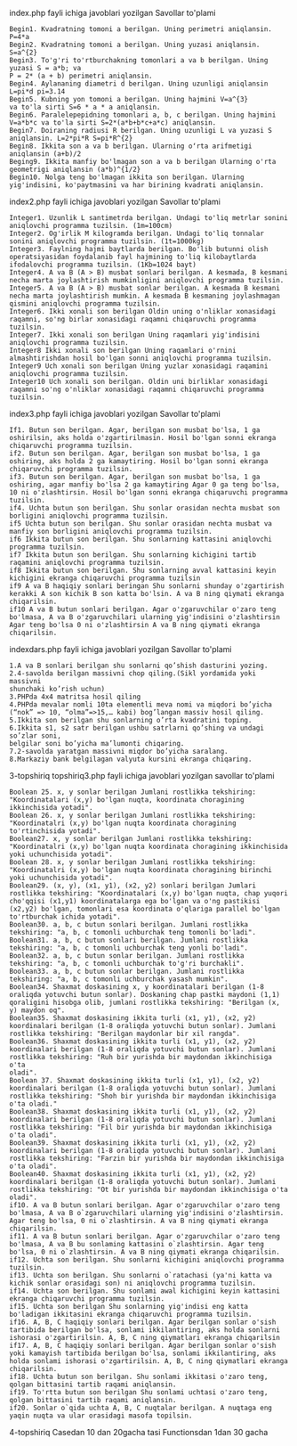 index.php fayli ichiga javoblari yozilgan Savollar to'plami 

    Begin1. Kvadratning tomoni a berilgan. Uning perimetri aniqlansin. P=4*a
    Begin2. Kvadratning tomoni a berilgan. Uning yuzasi aniqlansin. S=a^{2}
    Begin3. To'g'ri to'rtburchakning tomonlari a va b berilgan. Uning yuzasi S = a*b; va 
    P = 2* (a + b) perimetri aniqlansin.
    Begin4. Aylananing diametri d berilgan. Uning uzunligi aniqlansin L=pi*d pi=3.14
    Begin5. Kubning yon tomoni a berilgan. Uning hajmini V=a^{3}
    va to'la sirti S=6 * a * a aniqlansin.
    Begin6. Paralelepepidning tomonlari a, b, c berilgan. Uning hajmini V=a*b*c va to'la sirti S=2*(a*b+b*c+a*c) aniqlansin.
    Begin7. Doiraning radiusi R berilgan. Uning uzunligi L va yuzasi S aniqlansin. L=2*pi*R S=pi*R^{2}
    Begin8. Ikkita son a va b berilgan. Ularning oʻrta arifmetigi aniqlansin (a+b)/2
    Beging9. Ikkita manfiy bo'lmagan son a va b berilgan Ularning o'rta geometrigi aniqlansin (a*b)^{1/2}
    Begin10. Nolga teng bo'lmagan ikkita son berilgan. Ularning yig'indisini, ko'paytmasini va har birining kvadrati aniqlansin.

index2.php fayli ichiga javoblari yozilgan Savollar to'plami 

    Integer1. Uzunlik L santimetrda berilgan. Undagi to'liq metrlar sonini aniqlovchi programma tuzilsin. (1m=100cm)
    Integer2. Og'irlik M kilogramda berilgan. Undagi to'liq tonnalar sonini aniqlovchi programma tuzilsin. (1t=1000kg)
    Integer3. Faylning hajmi baytlarda berilgan. Bo'lib butunni olish operatsiyasidan foydalanib fayl hajmining to'liq kilobaytlarda ifodalovchi programma tuzilsin. (1Kb=1024 bayt) 
    Integer4. A va B (A > B) musbat sonlari berilgan. A kesmada, B kesmani necha marta joylashtirish mumkinligini aniqlovchi programma tuzilsin.
    Integer5. A va B (A > B) musbat sonlar berilgan. A kesmada B kesmani necha marta joylashtirish mumkin. A kesmada B kesmaning joylashmagan qismini aniqlovchi programma tuzilsin.
    Integer6. Ikki xonali son berilgan Oldin uning o'nliklar xonasidagi raqamni, so'ng birlar xonasidagi raqamni chiqaruvchi programma tuzilsin.
    Integer7. Ikki xonali son berilgan Uning raqamlari yig'indisini aniqlovchi programma tuzilsin.
    Integer8 Ikki xonali son berilgan Uning raqamlari o'rnini almashtirishdan hosil bo'lgan sonni aniqlovchi programma tuzilsin.
    Integer9 Uch xonali son berilgan Uning yuzlar xonasidagi raqamini aniqlovchi programma tuzilsin.
    Integer10 Uch xonali son berilgan. Oldin uni birliklar xonasidagi raqamni so'ng o'nliklar xonasidagi raqamni chiqaruvchi programma tuzilsin.

index3.php fayli ichiga javoblari yozilgan Savollar to'plami 

    If1. Butun son berilgan. Agar, berilgan son musbat bo'lsa, 1 ga oshirilsin, aks holda o'zgartirilmasin. Hosil bo'lgan sonni ekranga chiqaruvchi programma tuzilsin.
    if2. Butun son berilgan. Agar, berilgan son musbat bo'lsa, 1 ga oshiring, aks holda 2 ga kamaytiring. Hosil bo'lgan sonni ekranga chiqaruvchi programma tuzilsin.
    if3. Butun son berilgan. Agar, berilgan son musbat bo'lsa, 1 ga oshiring, agar manfiy bo'lsa 2 ga kamaytiring Agar 0 ga teng bo'lsa, 10 ni o'zlashtirsin. Hosil bo'lgan sonni ekranga chiqaruvchi programma tuzilsin.
    if4. Uchta butun son berilgan. Shu sonlar orasidan nechta musbat son borligini aniqlovchi programma tuzilsin.
    if5 Uchta butun son berilgan. Shu sonlar orasidan nechta musbat va manfiy son borligini aniqlovchi programma tuzilsin.
    if6 Ikkita butun son berilgan. Shu sonlarning kattasini aniqlovchi programma tuzilsin.
    if7 Ikkita butun son berilgan. Shu sonlarning kichigini tartib raqamini aniqlovchi programma tuzilsin.
    if8 Ikkita butun son berilgan. Shu sonlarning avval kattasini keyin kichigini ekranga chiqaruvchi programma tuzilsin
    if9 A va B haqiqiy sonlari beringan Shu sonlarni shunday o'zgartirish kerakki A son kichik B son katta bo'lsin. A va B ning qiymati ekranga chiqarilsin.
    if10 A va B butun sonlari berilgan. Agar o'zgaruvchilar o'zaro teng bo'lmasa, A va B o'zgaruvchilari ularning yig'indisini o'zlashtirsin Agar teng bo'lsa 0 ni o'zlashtirsin A va B ning qiymati ekranga chiqarilsin.

indexdars.php fayli ichiga javoblari yozilgan Savollar to'plami 

    1.A va B sonlari berilgan shu sonlarni qo’shish dasturini yozing. 
    2.4-savolda berilgan massivni chop qiling.(Sikl yordamida yoki massivni 
    shunchaki ko’rish uchun) 
    3.PHPda 4x4 matritsa hosil qiling 
    4.PHPda mevalar nomli 10ta elementli meva nomi va miqdori bo’yicha 
    (“nok” => 10, “olma”=>15,… kabi) bog’langan massiv hosil qiling. 
    5.Ikkita son berilgan shu sonlarning o’rta kvadratini toping. 
    6.Ikkita s1, s2 satr berilgan ushbu satrlarni qo’shing va undagi so’zlar soni, 
    belgilar soni bo’yicha ma’lumonti chiqaring. 
    7.2-savolda yaratgan massivni miqdor bo’yicha saralang. 
    8.Markaziy bank belgilagan valyuta kursini ekranga chiqaring.

3-topshiriq topshiriq3.php fayli ichiga javoblari yozilgan savollar to'plami

    Boolean 25. x, y sonlar berilgan Jumlani rostlikka tekshiring: "Koordinatalari (x,y) bo'lgan nuqta, koordinata choragining ikkinchisida yotadi".
    Boolean 26. x, y sonlar berilgan Jumlani rostlikka tekshiring: "Koordinatalri (x,y) bo'lgan nuqta koordinata choragining to'rtinchisida yotadi".
    Boolean27. x, y sonlar berilgan Jumlani rostlikka tekshiring: "Koordinatalri (x,y) bo'lgan nuqta koordinata choragining ikkinchisida yoki uchunchisida yotadi".
    Boolean 28. x, y sonlar berilgan Jumlani rostlikka tekshiring: "Koordinatalri (x,y) bo'lgan nuqta koordinata choragining birinchi yoki uchunchisida yotadi".
    Boolean29. (x, y), (x1, y1), (x2, y2) sonlari berilgan Jumlari rostlikka tekshiring: "Koordinatalari (x,y) bo'lgan nuqta, chap yuqori cho'qqisi (x1,y1) koordinatalarga ega bo'lgan va o'ng pastikisi (x2,y2) bo'lgan, tomonlari esa koordinata o'qlariga parallel bo'lgan to'rtburchak ichida yotadi".
    Boolean30. a, b, c butun sonlari berilgan. Jumlani rostlikka tekshiring: "a, b, c tomonli uchburchak teng tomonli bo'ladi".
    Boolean31. a, b, c butun sonlari berilgan. Jumlani rostlikka tekshiring: "a, b, c tomonli uchburchak teng yonli bo'ladi".
    Boolean32. a, b, c butun sonlar berilgan. Jumlani rostlikka tekshiring: "a, b, c tomonli uchburchak to'g'ri burchakli".
    Boolean33. a, b, c butun sonlar berilgan. Jumlani rostlikka tekshiring: "a, b, c tomonli uchburchak yasash mumkin".
    Boolean34. Shaxmat doskasining x, y koordinatalari berilgan (1-8 oraliqda yotuvchi butun sonlar). Doskaning chap pastki maydoni (1,1) qoraligini hisobga olib, jumlani rostlikka tekshiring: "Berilgan (x, y) maydon oq".
    Boolean35. Shaxmat doskasining ikkita turli (x1, y1), (x2, y2) koordinalari berilgan (1-8 oraliqda yotuvchi butun sonlar). Jumlani rostlikka tekshiring: "Berilgan maydonlar bir xil rangda".
    Boolean36. Shaxmat doskasining ikkita turli (x1, y1), (x2, y2) koordinalari berilgan (1-8 oraliqda yotuvchi butun sonlar). Jumlani rostlikka tekshiring: "Ruh bir yurishda bir maydondan ikkinchisiga o'ta
    oladi".
    Boolean 37. Shaxmat doskasining ikkita turli (x1, y1), (x2, y2) koordinalari berilgan (1-8 oraliqda yotuvchi butun sonlar). Jumlani rostlikka tekshiring: "Shoh bir yurishda bir maydondan ikkinchisiga o'ta oladi."
    Boolean38. Shaxmat doskasining ikkita turli (x1, y1), (x2, y2) koordinalari berilgan (1-8 oraliqda yotuvchi butun sonlar). Jumlani rostlikka tekshiring: "Fil bir yurishda bir maydondan ikkinchisiga o'ta oladi".
    Boolean39. Shaxmat doskasining ikkita turli (x1, y1), (x2, y2) koordinalari berilgan (1-8 oraliqda yotuvchi butun sonlar). Jumlani rostlikka tekshiring: "Farzin bir yurishda bir maydondan ikkinchisiga o'ta oladi".
    Boolean40. Shaxmat doskasining ikkita turli (x1, y1), (x2, y2) koordinalari berilgan (1-8 oraliqda yotuvchi butun sonlar). Jumlani rostlikka tekshiring: "Ot bir yurishda bir maydondan ikkinchisiga o'ta oladi".
    if10. A va B butun sonlari berilgan. Agar o'zgaruvchilar o'zaro teng bo'lmasa, A va B o`zgaruvchilari ularning yig'indisini o'zlashtirsin. Agar teng bo'lsa, 0 ni o`zlashtirsin. A va B ning qiymati ekranga chiqarilsin.
    if11. A va B butun sonlari berilgan. Agar o'zgaruvchilar o'zaro teng bo'lmasa, A va B bu sonlaming kattasini o`zlashtirsin. Agar teng bo'lsa, 0 ni o`zlashtirsin. A va B ning qiymati ekranga chiqarilsin.
    if12. Uchta son berilgan. Shu sonlarni kichigini aniqlovchi programma tuzilsin.
    if13. Uchta son berilgan. Shu sonlarni o`ratachasi (ya'ni katta va kichik sonlar orasidagi son) ni aniqlovchi programma tuzilsin.
    if14. Uchta son berilgan. Shu sonlami awal kichigini keyin kattasini ekranga chiqaruvchi programma tuzilsin.
    if15. Uchta son berilgan Shu sonlarning yig'indisi eng katta bo'ladigan ikkitasini ekranga chiqaruvchi programma tuzilsin.
    if16. A, B, C haqiqiy sonlari berilgan. Agar berilgan sonlar o'sish tartibida berilgan bo'lsa, sonlami ikkilantiring, aks holda sonlarni ishorasi o'zgartirilsin. A, B, C ning qiymatlari ekranga chiqarilsin
    if17. A, B, C haqiqiy sonlari berilgan. Agar berilgan sonlar o'sish yoki kamayish tartibida berilgan bo'lsa, sonlami ikkilantiring, aks holda sonlami ishorasi o'zgartirilsin. A, B, C ning qiymatlari ekranga chiqarilsin.
    if18. Uchta butun son berilgan. Shu sonlami ikkitasi o'zaro teng, qolgan bittasini tartib raqami aniqlansin.
    if19. To'rtta butun son berilgan Shu sonlami uchtasi o'zaro teng, qolgan bittasini tartib raqami aniqlansin.
    if20. Sonlar o`qida uchta A, B, C nuqtalar berilgan. A nuqtaga eng yaqin nuqta va ular orasidagi masofa topilsin.
    
4-topshiriq Casedan 10 dan 20gacha tasi Functionsdan 1dan 30 gacha
